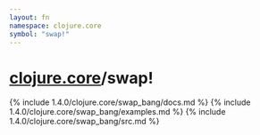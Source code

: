 ```yaml
---
layout: fn
namespace: clojure.core
symbol: "swap!"
---
```


# [clojure.core](../)/swap!

{% include 1.4.0/clojure.core/swap_bang/docs.md %}
{% include 1.4.0/clojure.core/swap_bang/examples.md %}
{% include 1.4.0/clojure.core/swap_bang/src.md %}

